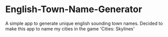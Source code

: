 # English-Town-Name-Generator
A simple app to generate unique english sounding town names. Decided to make this app to name my cities in the game 'Cities: Skylines'

